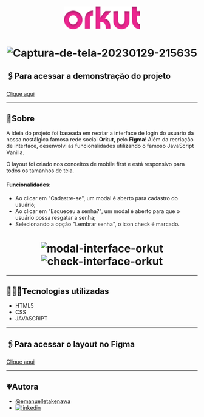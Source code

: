 <h1 align="center">
     <img src="src/assets/img/orkut.png" alt="logo" width=200>
</h1>

<h1 align="center">
    <img src="https://i.ibb.co/V9Bw04L/Captura-de-tela-20230129-215635.png" alt="Captura-de-tela-20230129-215635" />
</h1>


## 🖇️Para acessar a demonstração do projeto

[Clique aqui](https://interface-orkut.vercel.app/) 


<hr>

## 📜Sobre
A ideia do projeto foi baseada em recriar a interface de login do usuário da nossa nostálgica famosa rede social **Orkut**, pelo **Figma**! Além da recriação de interface, desenvolvi as funcionalidades utilizando o famoso JavaScript Vanilla.

O layout foi criado nos conceitos de mobile first e está responsivo para todos os tamanhos de tela.

#### Funcionalidades:
- Ao clicar em "Cadastre-se", um modal é aberto para cadastro do usuário;
- Ao clicar em "Esqueceu a senha?", um modal é aberto  para que o usuário possa resgatar a senha;
- Selecionando a opção "Lembrar senha", o icon check é marcado.

<h1 align="center">
<img src="https://thumbs2.imgbox.com/83/0e/t2B659Fm_t.png" alt="modal-interface-orkut" > 
<img src="https://thumbs2.imgbox.com/ea/1d/94iOpiPW_t.png" alt="check-interface-orkut" width="300px">
</h1>


<hr>

## 👩🏻‍💻Tecnologias utilizadas
- HTML5
- CSS
- JAVASCRIPT

<hr>

## 🖇️Para acessar o layout no Figma

[Clique aqui](https://www.figma.com/file/Xosmfdpq1fCxPVYj8gCdBe/Untitled?node-id=0%3A1&t=xD51d0FlUbofKfsI-1) 

<hr>

## 💗Autora
- [@emanuelletakenawa](https://github.com/emanuelletakenawa)
- [![linkedin](https://img.shields.io/badge/linkedin-0A66C2?style=for-the-badge&logo=linkedin&logoColor=white)](https://www.linkedin.com/in/emanuelle-takenawa-32b6a1257)
